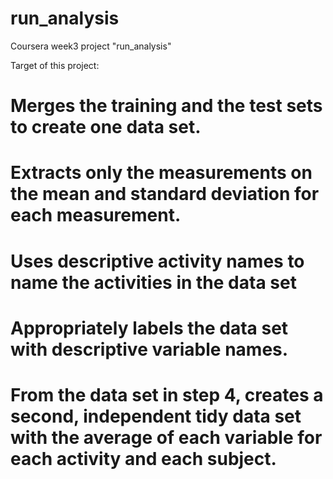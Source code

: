 # run_analysis
Coursera week3 project "run_analysis"

Target of this project: 
# Merges the training and the test sets to create one data set.
# Extracts only the measurements on the mean and standard deviation for each measurement. 
# Uses descriptive activity names to name the activities in the data set
# Appropriately labels the data set with descriptive variable names. 

# From the data set in step 4, creates a second, independent tidy data set with the average of each variable for each activity and each subject.

